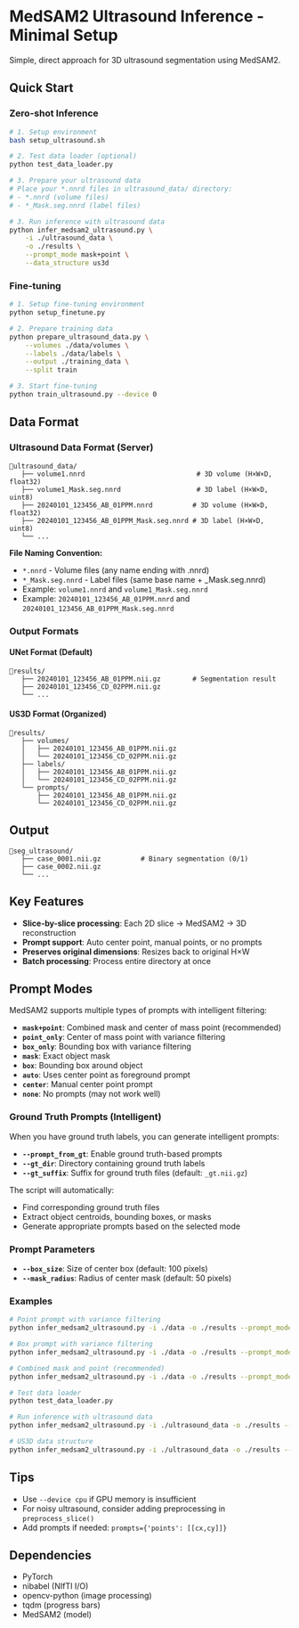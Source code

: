 # MedSAM2 Ultrasound Inference - Minimal Setup

Simple, direct approach for 3D ultrasound segmentation using MedSAM2.

## Quick Start

### Zero-shot Inference

```bash
# 1. Setup environment
bash setup_ultrasound.sh

# 2. Test data loader (optional)
python test_data_loader.py

# 3. Prepare your ultrasound data
# Place your *.nnrd files in ultrasound_data/ directory:
# - *.nnrd (volume files)
# - *_Mask.seg.nnrd (label files)

# 3. Run inference with ultrasound data
python infer_medsam2_ultrasound.py \
    -i ./ultrasound_data \
    -o ./results \
    --prompt_mode mask+point \
    --data_structure us3d
```

### Fine-tuning

```bash
# 1. Setup fine-tuning environment
python setup_finetune.py

# 2. Prepare training data
python prepare_ultrasound_data.py \
    --volumes ./data/volumes \
    --labels ./data/labels \
    --output ./training_data \
    --split train

# 3. Start fine-tuning
python train_ultrasound.py --device 0
```

## Data Format

### Ultrasound Data Format (Server)
```
📂ultrasound_data/
   ├── volume1.nnrd                            # 3D volume (H×W×D, float32)
   ├── volume1_Mask.seg.nnrd                   # 3D label (H×W×D, uint8)
   ├── 20240101_123456_AB_01PPM.nnrd          # 3D volume (H×W×D, float32)
   ├── 20240101_123456_AB_01PPM_Mask.seg.nnrd # 3D label (H×W×D, uint8)
   └── ...
```

**File Naming Convention:**
- `*.nnrd` - Volume files (any name ending with .nnrd)
- `*_Mask.seg.nnrd` - Label files (same base name + _Mask.seg.nnrd)
- Example: `volume1.nnrd` and `volume1_Mask.seg.nnrd`
- Example: `20240101_123456_AB_01PPM.nnrd` and `20240101_123456_AB_01PPM_Mask.seg.nnrd`

### Output Formats

#### UNet Format (Default)
```
📂results/
   ├── 20240101_123456_AB_01PPM.nii.gz        # Segmentation result
   ├── 20240101_123456_CD_02PPM.nii.gz
   └── ...
```

#### US3D Format (Organized)
```
📂results/
   ├── volumes/
   │   ├── 20240101_123456_AB_01PPM.nii.gz
   │   └── 20240101_123456_CD_02PPM.nii.gz
   ├── labels/
   │   ├── 20240101_123456_AB_01PPM.nii.gz
   │   └── 20240101_123456_CD_02PPM.nii.gz
   └── prompts/
       ├── 20240101_123456_AB_01PPM.nii.gz
       └── 20240101_123456_CD_02PPM.nii.gz
```

## Output

```
📂seg_ultrasound/
   ├── case_0001.nii.gz          # Binary segmentation (0/1)
   ├── case_0002.nii.gz
   └── ...
```

## Key Features

- **Slice-by-slice processing**: Each 2D slice → MedSAM2 → 3D reconstruction
- **Prompt support**: Auto center point, manual points, or no prompts
- **Preserves original dimensions**: Resizes back to original H×W
- **Batch processing**: Process entire directory at once

## Prompt Modes

MedSAM2 supports multiple types of prompts with intelligent filtering:

- **`mask+point`**: Combined mask and center of mass point (recommended)
- **`point_only`**: Center of mass point with variance filtering
- **`box_only`**: Bounding box with variance filtering
- **`mask`**: Exact object mask
- **`box`**: Bounding box around object
- **`auto`**: Uses center point as foreground prompt
- **`center`**: Manual center point prompt
- **`none`**: No prompts (may not work well)

### Ground Truth Prompts (Intelligent)

When you have ground truth labels, you can generate intelligent prompts:

- **`--prompt_from_gt`**: Enable ground truth-based prompts
- **`--gt_dir`**: Directory containing ground truth labels
- **`--gt_suffix`**: Suffix for ground truth files (default: `_gt.nii.gz`)

The script will automatically:
- Find corresponding ground truth files
- Extract object centroids, bounding boxes, or masks
- Generate appropriate prompts based on the selected mode

### Prompt Parameters

- **`--box_size`**: Size of center box (default: 100 pixels)
- **`--mask_radius`**: Radius of center mask (default: 50 pixels)

### Examples

```bash
# Point prompt with variance filtering
python infer_medsam2_ultrasound.py -i ./data -o ./results --prompt_mode point_only

# Box prompt with variance filtering
python infer_medsam2_ultrasound.py -i ./data -o ./results --prompt_mode box_only

# Combined mask and point (recommended)
python infer_medsam2_ultrasound.py -i ./data -o ./results --prompt_mode mask+point

# Test data loader
python test_data_loader.py

# Run inference with ultrasound data
python infer_medsam2_ultrasound.py -i ./ultrasound_data -o ./results --prompt_mode mask+point

# US3D data structure
python infer_medsam2_ultrasound.py -i ./ultrasound_data -o ./results --data_structure us3d --prompt_mode mask+point
```

## Tips

- Use `--device cpu` if GPU memory is insufficient
- For noisy ultrasound, consider adding preprocessing in `preprocess_slice()`
- Add prompts if needed: `prompts={'points': [[cx,cy]]}`

## Dependencies

- PyTorch
- nibabel (NIfTI I/O)
- opencv-python (image processing)
- tqdm (progress bars)
- MedSAM2 (model) 